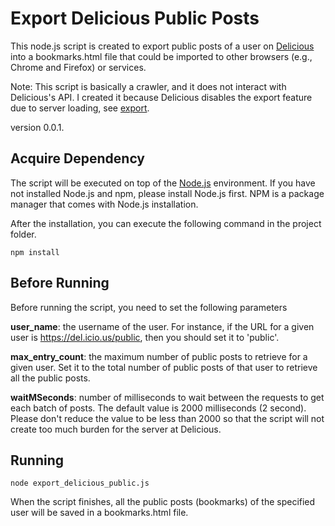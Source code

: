 # Export Delicious Public Posts

This node.js script is created to export public posts of a user on [Delicious](https://del.icio.us/) into a bookmarks.html file that could be imported to other browsers (e.g., Chrome and Firefox) or services.

Note: This script is basically a crawler, and it does not interact with Delicious's API. I created it because Delicious disables the export feature due to server loading, see [export](https://del.icio.us/export).

version 0.0.1.

## Acquire Dependency
The script will be executed on top of the [Node.js](https://nodejs.org/) environment. If you have not installed Node.js and npm, please install Node.js first. NPM is a package manager that comes with Node.js installation.

After the installation, you can execute the following command in the project folder.
```
npm install
```

## Before Running

Before running the script, you need to set the following parameters

**user_name**: the username of the user. For instance, if the URL for a given user is https://del.icio.us/public, then you should set it to 'public'.

**max_entry_count**: the maximum number of public posts to retrieve for a given user. Set it to the total number of public posts of that user to retrieve all the public posts.

**waitMSeconds**: number of milliseconds to wait between the requests to get each batch of posts. The default value is 2000 milliseconds (2 second). Please don't reduce the value to be less than 2000 so that the script will not create too much burden for the server at Delicious.

## Running
```
node export_delicious_public.js
```
When the script finishes, all the public posts (bookmarks) of the specified user will be saved in a bookmarks.html file.